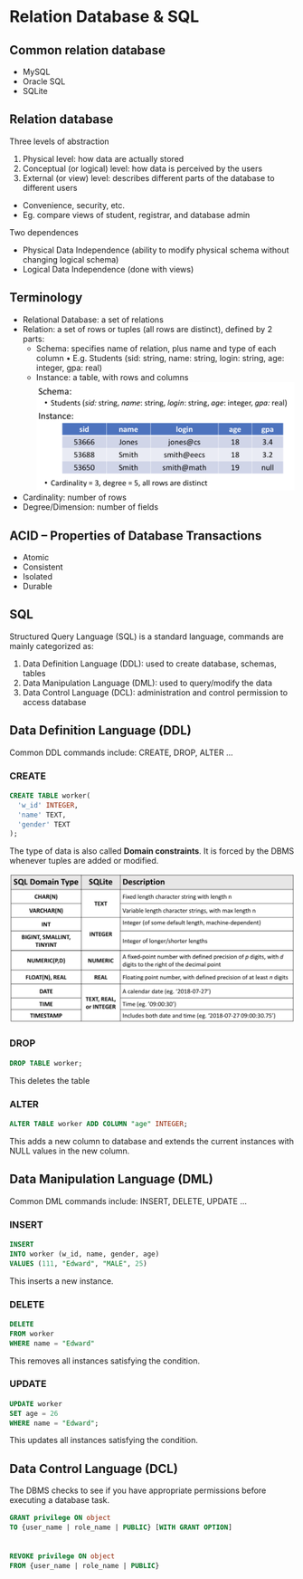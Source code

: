 # Relation Database & SQL

## Common relation database
- MySQL
- Oracle SQL
- SQLite

## Relation database
Three levels of abstraction
1. Physical level: how data are actually stored
2. Conceptual (or logical) level: how data is perceived by the users
3. External (or view) level: describes different parts of the database to different users
- Convenience, security, etc.
- Eg. compare views of student, registrar, and database admin

Two dependences
- Physical Data Independence (ability to modify physical schema without changing logical schema)
- Logical Data Independence (done with views)

## Terminology
- Relational Database: a set of relations
- Relation: a set of rows or tuples (all rows are distinct), defined by 2 parts:
  - Schema: specifies name of relation, plus name and type of each column • E.g. Students (sid: string, name: string, login: string, age: integer, gpa: real)
  - Instance: a table, with rows and columns
  ![](img/student_example.png)
- Cardinality: number of rows
- Degree/Dimension: number of fields

## ACID – Properties of Database Transactions

- Atomic
- Consistent
- Isolated
- Durable

## SQL
Structured Query Language (SQL) is a standard language, commands are mainly categorized as:

1. Data Definition Language (DDL): used to create database, schemas, tables
2. Data Manipulation Language (DML): used to query/modify the data
3. Data Control Language (DCL): administration and  control permission to access database

## Data Definition Language (DDL)

Common DDL commands include: CREATE, DROP, ALTER ...

### CREATE

```SQL
CREATE TABLE worker(
  'w_id' INTEGER,
  'name' TEXT,
  'gender' TEXT
);
```
The type of data is also called __Domain constraints__. It is forced by the DBMS whenever tuples are added or modified.

![](img/type.png)

### DROP

```SQL
DROP TABLE worker;
```
This deletes the table


### ALTER

```SQL
ALTER TABLE worker ADD COLUMN "age" INTEGER;
```
This adds a new column to database and extends the current instances with NULL values in the new column.

## Data Manipulation Language (DML)

Common DML commands include: INSERT, DELETE, UPDATE ...

### INSERT

```SQL
INSERT
INTO worker (w_id, name, gender, age)
VALUES (111, "Edward", "MALE", 25)
```
This inserts a new instance.

### DELETE

```SQL
DELETE
FROM worker
WHERE name = "Edward"
```
This removes all instances satisfying the condition.

### UPDATE

```SQL
UPDATE worker
SET age = 26
WHERE name = "Edward";
```
This updates all instances satisfying the condition.

## Data Control Language (DCL)
The DBMS checks to see if you have appropriate permissions before executing a database task.

```SQL
GRANT privilege ON object
TO {user_name | role_name | PUBLIC} [WITH GRANT OPTION]


REVOKE privilege ON object
FROM {user_name | role_name | PUBLIC}
```
